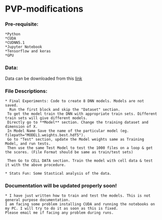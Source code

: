 # PVP-modifications

### Pre-requisite:
    *Python
    *CUDA
    *CUDNN5.1
    *Jupyter Notebook
    *Tensorflow and keras
    *GPU
   
### Data:
Data can be downloaded from this [link](https://drive.google.com/open?id=0B-hYmS2zP3aZM2I1akVZV2RKMnc)

### File Descriptions:
    * Final Experiments: Code to create 8 DNN models. Models are not saved.
      Run the first block and skip the "Dataset" section. 
     To get the model train the DNN with appropriate train sets. Different train sets will give different models.
     Directly go to **Model** section. Change the training dataset and dimension of X.
     In Model Name Save the name of the particular model (eg. filepath="MODEL1.weights.best.hdf5").
     Go to "Test" section, update the Model weights same as Training Model, and run tests.
     Then use the same Test Model to test the 1000 files on a loop & get the scores. (File Format should be same as train/test sets)
     
     Then Go to CELL DATA section. Train the model with cell data & test it with the above procedure. 
     
    * Stats Fun: Some Stastical analysis of the data.





### Documentation will be updated properly soon!
    * I have just written how to train and test the models. This is not general purpose documentation.
    I am facing some problem installing CUDA and running the notebooks on my PC. I will try to do it as soon as this is fixed.
    Please email me if facing any problem during runs.
